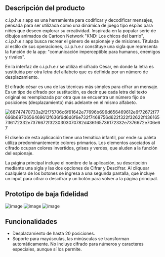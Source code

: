 ## Descripción del producto

c.i.p.h.e.r app es una herramienta para codificar y decodificar mensajes, pensada para ser utilizada como una dinámica de juego tipo espías para niñes que deseen explorar su creatividad. Inspirada en la popular serie de dibujos animados de Cartoon Network "KND: Los chicos del barrio", c.i.p.h.e.r app busca recrear el género de espionaje y de misiones. Titulada al estilo de sus operaciones, c.i.p.h.e.r constituye una sigla que representa la función de la app: "comunicación imperceptible para humanos, enemigos y rivales".

En la interfaz de c.i.p.h.e.r se utiliza el cifrado César, en donde la letra es sustituida por otra letra del alfabeto que es definida por un número de desplazamiento.

El cifrado césar es una de las técnicas más simples para cifrar un mensaje. Es un tipo de cifrado por sustitución, es decir que cada letra del texto original es reemplazada por otra que se encuentra un número fijo de posiciones (desplazamiento) más adelante en el mismo alfabeto.

![68747470733a2f2f75706c6f61642e77696b696d656469612e6f72672f77696b6970656469612f636f6d6d6f6e732f7468756d622f322f32622f436165736172332e7376672f3230303070782d436165736172332e7376672e706e67](https://user-images.githubusercontent.com/52142059/234395070-c05f44c5-00e7-4ee1-9e8b-94f805f36b8f.png)

El diseño de esta aplicación tiene una temática infantil, por ende su paleta utiliza predominantemente colores primarios. Los elementos asociados al cifrado ocupan colores invertidos, grises y verdes, que aluden a la función del espionaje.

La página principal incluye el nombre de la aplicación, su descripción mediante una sigla y las dos opciones de Cifrar y Descifrar. Al cliquear cualquiera de los botones se ingresa a una segunda pantalla, que incluye un input para cifrar o descifrar y un botón para volver a la página principal.

## Prototipo de baja fidelidad

![image](https://user-images.githubusercontent.com/52142059/231478655-9daaa535-0af8-48c1-b61f-bfee71bf699c.png)
![image](https://user-images.githubusercontent.com/52142059/231479352-189ed4cc-97e2-4b8d-a539-3e96636f7016.png)
![image](https://user-images.githubusercontent.com/52142059/231479035-d6898d1d-8a85-4c45-8103-5c64297d8ce4.png)

## Funcionalidades
- Desplazamiento de hasta 20 posiciones.
- Soporte para mayúsculas, las minúsculas se transforman automáticamente.
No incluye cifrado para números y caracteres especiales, aunque sí los permite.
